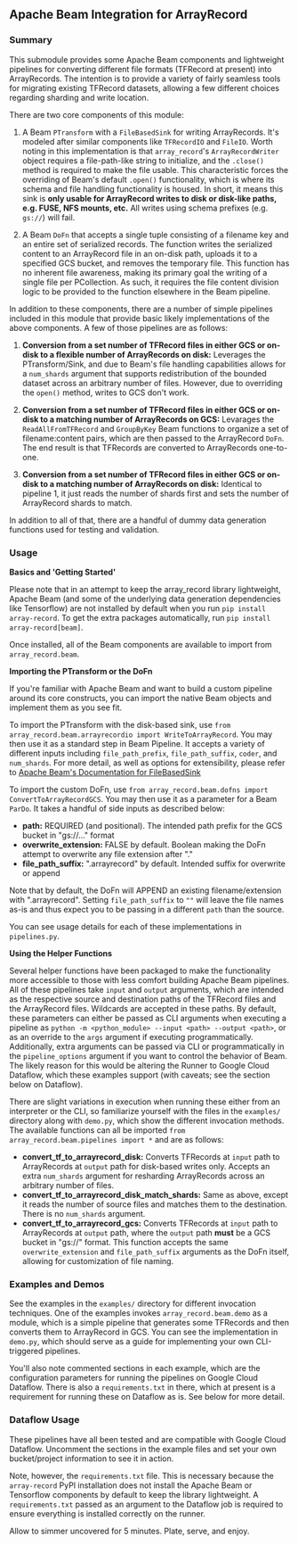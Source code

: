 ## Apache Beam Integration for ArrayRecord

### Summary

This submodule provides some Apache Beam components and lightweight pipelines for converting different file formats (TFRecord at present) into ArrayRecords. The intention is to provide a variety of fairly seamless tools for migrating existing TFRecord datasets, allowing a few different choices regarding sharding and write location.

There are two core components of this module:

1. A Beam `PTransform` with a `FileBasedSink` for writing ArrayRecords. It's modeled after similar components like `TFRecordIO` and `FileIO`. Worth noting in this implementation is that `array_record`'s `ArrayRecordWriter` object requires a file-path-like string to initialize, and the `.close()` method is required to make the file usable. This characteristic forces the overriding of Beam's default `.open()` functionality, which is where its schema and file handling functionality is housed. In short, it means this sink is **only usable for ArrayRecord writes to disk or disk-like paths, e.g. FUSE, NFS mounts, etc.** All writes using schema prefixes (e.g. `gs://`) will fail.

2. A Beam `DoFn` that accepts a single tuple consisting of a filename key and an entire set of serialized records. The function writes the serialized content to an ArrayRecord file in an on-disk path, uploads it to a specified GCS bucket, and removes the temporary file. This function has no inherent file awareness, making its primary goal the writing of a single file per PCollection. As such, it requires the file content division logic to be provided to the function elsewhere in the Beam pipeline.

In addition to these components, there are a number of simple pipelines included in this module that provide basic likely implementations of the above components. A few of those pipelines are as follows:

1. **Conversion from a set number of TFRecord files in either GCS or on-disk to a flexible number of ArrayRecords on disk:** Leverages the PTransform/Sink, and due to Beam's file handling capabilities allows for a `num_shards` argument that supports redistribution of the bounded dataset across an arbitrary number of files. However, due to overriding the `open()` method, writes to GCS don't work.

2. **Conversion from a set number of TFRecord files in either GCS or on-disk to a matching number of ArrayRecords on GCS:** Levarages the `ReadAllFromTFRecord` and `GroupByKey` Beam functions to organize a set of filename:content pairs, which are then passed to the ArrayRecord `DoFn`. The end result is that TFRecords are converted to ArrayRecords one-to-one.

3. **Conversion from a set number of TFRecord files in either GCS or on-disk to a matching number of ArrayRecords on disk:** Identical to pipeline 1, it just reads the number of shards first and sets the number of ArrayRecord shards to match.

In addition to all of that, there are a handful of dummy data generation functions used for testing and validation.

### Usage

**Basics and 'Getting Started'**

Please note that in an attempt to keep the array_record library lightweight, Apache Beam (and some of the underlying data generation dependencies like Tensorflow) are not installed by default when you run `pip install array-record`. To get the extra packages automatically, run `pip install array-record[beam]`.

Once installed, all of the Beam components are available to import from `array_record.beam`.

**Importing the PTransform or the DoFn**

If you're familiar with Apache Beam and want to build a custom pipeline around its core constructs, you can import the native Beam objects and implement them as you see fit.

To import the PTransform with the disk-based sink, use `from array_record.beam.arrayrecordio import WriteToArrayRecord`. You may then use it as a standard step in Beam Pipeline. It accepts a variety of different inputs including `file_path_prefix`, `file_path_suffix`, `coder`, and `num_shards`. For more detail, as well as options for extensibility, please refer to [Apache Beam's Documentation for FileBasedSink](https://beam.apache.org/releases/pydoc/current/apache_beam.io.filebasedsink.html)


To import the custom DoFn, use `from array_record.beam.dofns import ConvertToArrayRecordGCS`. You may then use it as a parameter for a Beam `ParDo`. It takes a handful of side inputs as described below:

- **path:** REQUIRED (and positional). The intended path prefix for the GCS bucket in "gs://..." format
- **overwrite_extension:** FALSE by default. Boolean making the DoFn attempt to overwrite any file extension after "."
- **file_path_suffix:** ".arrayrecord" by default. Intended suffix for overwrite or append

Note that by default, the DoFn will APPEND an existing filename/extension with ".arrayrecord". Setting `file_path_suffix` to `""` will leave the file names as-is and thus expect you to be passing in a different `path` than the source.

You can see usage details for each of these implementations in `pipelines.py`.

**Using the Helper Functions**

Several helper functions have been packaged to make the functionality more accessible to those with less comfort building Apache Beam pipelines. All of these pipelines take `input` and `output` arguments, which are intended as the respective source and destination paths of the TFRecord files and the ArrayRecord files. Wildcards are accepted in these paths. By default, these parameters can either be passed as CLI arguments when executing a pipeline as `python -m <python_module> --input <path> --output <path>`, or as an override to the `args` argument if executing programmatically. Additionally, extra arguments can be passed via CLI or programmatically in the `pipeline_options` argument if you want to control the behavior of Beam. The likely reason for this would be altering the Runner to Google Cloud Dataflow, which these examples support (with caveats; see the section below on Dataflow).

There are slight variations in execution when running these either from an interpreter or the CLI, so familiarize yourself with the files in the `examples/` directory along with `demo.py`, which show the different invocation methods. The available functions can all be imported `from array_record.beam.pipelines import *` and are as follows:

- **convert_tf_to_arrayrecord_disk:** Converts TFRecords at `input` path to ArrayRecords at `output` path for disk-based writes only. Accepts an extra `num_shards` argument for resharding ArrayRecords across an arbitrary number of files.
- **convert_tf_to_arrayrecord_disk_match_shards:** Same as above, except it reads the number of source files and matches them to the destination. There is no `num_shards` argument.
- **convert_tf_to_arrayrecord_gcs:** Converts TFRecords at `input` path to ArrayRecords at `output` path, where the `output` path **must** be a GCS bucket in "gs://" format. This function accepts the same `overwrite_extension` and `file_path_suffix` arguments as the DoFn itself, allowing for customization of file naming.

### Examples and Demos

See the examples in the `examples/` directory for different invocation techniques. One of the examples invokes `array_record.beam.demo` as a module, which is a simple pipeline that generates some TFRecords and then converts them to ArrayRecord in GCS. You can see the implementation in `demo.py`, which should serve as a guide for implementing your own CLI-triggered pipelines.

You'll also note commented sections in each example, which are the configuration parameters for running the pipelines on Google Cloud Dataflow. There is also a `requirements.txt` in there, which at present is a requirement for running these on Dataflow as is. See below for more detail.

### Dataflow Usage

These pipelines have all been tested and are compatible with Google Cloud Dataflow. Uncomment the sections in the example files and set your own bucket/project information to see it in action.

Note, however, the `requirements.txt` file. This is necessary because the `array-record` PyPl installation does not install the Apache Beam or Tensorflow components by default to keep the library lightweight. A `requirements.txt` passed as an argument to the Dataflow job is required to ensure everything is installed correctly on the runner.


Allow to simmer uncovered for 5 minutes. Plate, serve, and enjoy.